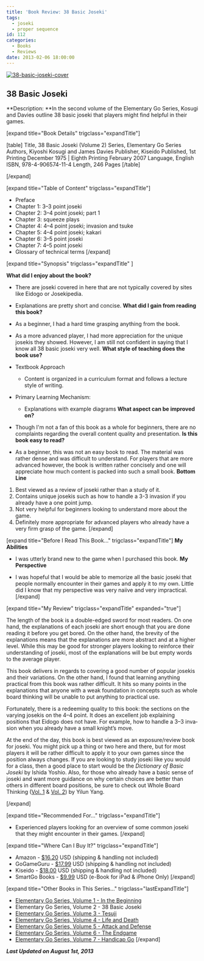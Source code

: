 ```yaml
---
title: 'Book Review: 38 Basic Joseki'
tags:
  - joseki
  - proper sequence
id: 112
categories:
  - Books
  - Reviews
date: 2013-02-06 18:00:00
---
```


[![38-basic-joseki-cover](http://www.bengozen.com/wp-content/uploads/2013/01/38-basic-joseki-cover.jpg)](http://www.bengozen.com/wp-content/uploads/2013/01/38-basic-joseki-cover.jpg)

## 38 Basic Joseki

**Description: **In the second volume of the Elementary Go Series, Kosugi and Davies outline 38 basic joseki that players might find helpful in their games.

<!--more-->

[expand title="Book Details" trigclass="expandTitle"]

[table]
Title, 38 Basic Joseki (Volume 2)
Series, Elementary Go Series
Authors, Kiyoshi Kosugi and James Davies
Publisher, Kiseido
Published, 1st Printing December 1975 | Eighth Printing February 2007
Language, English
ISBN, 978-4-906574-11-4
Length, 246 Pages
[/table]

[/expand]

[expand title="Table of Content" trigclass="expandTitle"]

*   Preface
*   Chapter 1: 3–3 point joseki
*   Chapter 2: 3–4 point joseki; part 1
*   Chapter 3: squeeze plays
*   Chapter 4: 4–4 point joseki; invasion and tsuke
*   Chapter 5: 4–4 point joseki; kakari
*   Chapter 6: 3–5 point joseki
*   Chapter 7: 4–5 point joseki
*   Glossary of technical terms
[/expand]

[expand title="Synopsis" trigclass="expandTitle" ]

**What did I enjoy about the book?**

*   There are joseki covered in here that are not typically covered by sites like Eidogo or Josekipedia.
*   Explanations are pretty short and concise.
**What did I gain from reading this book?**

*   As a beginner, I had a hard time grasping anything from the book.
*   As a more advanced player, I had more appreciation for the unique josekis they showed. However, I am still not confident in saying that I know all 38 basic joseki very well.
**What style of teaching does the book use?**

*   Textbook Approach

    *   Content is organized in a curriculum format and follows a lecture style of writing.

*   Primary Learning Mechanism:

    *   Explanations with example diagrams
**What aspect can be improved on?**

*   Though I'm not a fan of this book as a whole for beginners, there are no complaints regarding the overall content quality and presentation.
**Is this book easy to read?**

*   As a beginner, this was not an easy book to read. The material was rather dense and was difficult to understand. For players that are more advanced however, the book is written rather concisely and one will appreciate how much content is packed into such a small book.
**Bottom Line**

1.  Best viewed as a review of joseki rather than a study of it.
2.  Contains unique josekis such as how to handle a 3-3 invasion if you already have a one point jump.
3.  Not very helpful for beginners looking to understand more about the game.
4.  Definitely more appropriate for advanced players who already have a very firm grasp of the game.
[/expand]

[expand title="Before I Read This Book..." trigclass="expandTitle"]
**My Abilities**

*   I was utterly brand new to the game when I purchased this book.
**My Perspective**

*   I was hopeful that I would be able to memorize all the basic joseki that people normally encounter in their games and apply it to my own. Little did I know that my perspective was very naiive and very impractical.
[/expand]

[expand title="My Review" trigclass="expandTitle" expanded="true"]

The length of the book is a double-edged sword for most readers. On one hand, the explanations of each joseki are short enough that you are done reading it before you get bored. On the other hand, the brevity of the explanations means that the explanations are more abstract and at a higher level. While this may be good for stronger players look­ing to reinforce their under­standing of joseki, most of the explanations will be but empty words to the average player.

This book delivers in regards to covering a good num­ber of pop­u­lar josekis and their variations. On the other hand, I found that learning anything practical from this book was rather difficult. It hits so many points in the explana­tions that anyone with a weak foundation in concepts such as whole board thinking will be unable to put anything to practical use.

Fortunately, there is a redeem­ing qual­ity to this book: the sec­tions on the vary­ing josekis on the 4–4 point. It does an excellent job explaining positions that Eidogo does not have. For example, how to handle a 3–3 inva­sion when you already have a small knight’s move.

At the end of the day, this book is best viewed as an exposure/review book for joseki. You might pick up a thing or two here and there, but for most players it will be rather difficult to apply it to your own games since the position always changes. If you are looking to study joseki like you would for a class, then a good place to start would be the _Dictionary of Basic Joseki_ by Ishida Yoshio. Also, for those who already have a basic sense of joseki and want more guidance on why certain choices are better than others in different board positions, be sure to check out Whole Board Thinking ([Vol. 1](http://www.bengozen.com/book-review-whole-board-thinking-in-joseki-vol-1/ "Book Review: Whole Board Thinking in Joseki, Vol 1") &amp; [Vol. 2](http://www.bengozen.com/book-review-whole-board-thinking-in-joseki-vol-2/ "Book Review: Whole Board Thinking in Joseki, Vol 2")) by Yilun Yang.

[/expand]

[expand title="Recommended For..." trigclass="expandTitle"]

*   Experienced players looking for an overview of some common joseki that they might encounter in their games.
[/expand]

[expand title="Where Can I Buy It?" trigclass="expandTitle"]

*   Amazon - [$16.20](http://www.amazon.com/gp/product/4906574114/ref=as_li_qf_sp_asin_il_tl?ie=UTF8&amp;camp=1789&amp;creative=9325&amp;creativeASIN=4906574114&amp;linkCode=as2&amp;tag=be09a-20 "Amazon Purchase Link") USD (shipping &amp; handling not included)
*   GoGameGuru - [$17.99](http://shop.gogameguru.com/in-the-beginning/?acc=e4da3b7fbbce2345d7772b0674a318d5 "Go Game Guru Purchase Link") USD (shipping &amp; handling not included)
*   Kiseido - [$18.00](http://kiseido.com/go_books.htm "Kiseido Purchase Link") USD (shipping &amp; handling not included)
*   SmartGo Books - [$9.99](http://www.smartgo.com/books.htm "SmartGo Book Link") USD (e-Book for iPad &amp; iPhone Only)
[/expand]

[expand title="Other Books in This Series..." trigclass="lastExpandTitle"]

*   [Elementary Go Series, Volume 1 - In the Beginning](http://www.bengozen.com/book-review-in-the-beginning/ "Book Review: In the Beginning")
*   Elementary Go Series, Volume 2 - 38 Basic Joseki
*   [Elementary Go Series, Volume 3 - Tesuji](http://www.bengozen.com/book-review-tesuji/ "Book Review: Tesuji")
*   [Elementary Go Series, Volume 4 - Life and Death](http://www.bengozen.com/book-review-life-and-death/ "Book Review: Life and Death")
*   [Elementary Go Series, Volume 5 - Attack and Defense](http://www.bengozen.com/book-review-attack-and-defense/ "Book Review: Attack and Defense")
*   [Elementary Go Series, Volume 6 - The Endgame](http://www.bengozen.com/book-review-the-endgame/ "Book Review: The Endgame")
*   [Elementary Go Series, Volume 7 - Handicap Go](http://www.bengozen.com/book-review-handicap-go/ "Book Review: Handicap Go")
[/expand]

_**Last Updated on August 1st, 2013**_